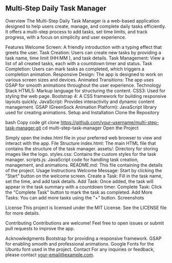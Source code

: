 ## Multi-Step Daily Task Manager
Overview
The Multi-Step Daily Task Manager is a web-based application designed to help users create, manage, and complete daily tasks efficiently. It offers a multi-step process to add tasks, set time limits, and track progress, with a focus on simplicity and user experience.

Features
Welcome Screen: A friendly introduction with a typing effect that greets the user.
Task Creation: Users can create new tasks by providing a task name, time limit (HH:MM
), and task details.
Task Management: View a list of all created tasks, each with a countdown timer and status.
Task Completion: Users can mark tasks as completed, which triggers a completion animation.
Responsive Design: The app is designed to work on various screen sizes and devices.
Animated Transitions: The app uses GSAP for smooth animations throughout the user experience.
Technology Stack
HTML5: Markup language for structuring the content.
CSS3: Used for styling the web page.
Bootstrap 4: A CSS framework for building responsive layouts quickly.
JavaScript: Provides interactivity and dynamic content management.
GSAP (GreenSock Animation Platform): JavaScript library used for creating animations.
Setup and Installation
Clone the Repository

bash
Copy code
git clone https://github.com/your-username/multi-step-task-manager.git
cd multi-step-task-manager
Open the Project

Simply open the index.html file in your preferred web browser to view and interact with the app.
File Structure
index.html: The main HTML file that contains the structure of the task manager.
assets/: Directory for storing images like the logo.
styles.css: Contains the custom styles for the task manager.
scripts.js: JavaScript code for handling task creation, management, and animations.
README.md: This file containing the details of the project.
Usage Instructions
Welcome Message: Start by clicking the "Start" button on the welcome screen.
Create a Task: Fill in the task name, set the time, and add task details.
Add Task: Once added, the task will appear in the task summary with a countdown timer.
Complete Task: Click the "Complete Task" button to mark the task as completed.
Add More Tasks: You can add more tasks using the "+" button.
Screenshots

License
This project is licensed under the MIT License. See the LICENSE file for more details.

Contributing
Contributions are welcome! Feel free to open issues or submit pull requests to improve the app.

Acknowledgments
Bootstrap for providing a responsive framework.
GSAP for enabling smooth and professional animations.
Google Fonts for the Ubuntu font used in the project.
Contact
For any inquiries or feedback, please contact your-email@example.com.
